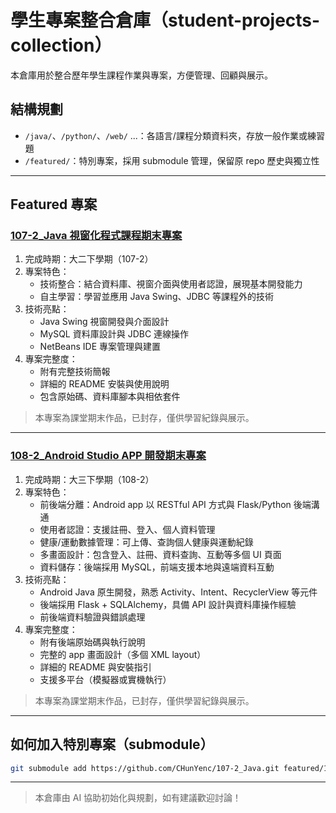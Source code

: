 # 學生專案整合倉庫（student-projects-collection）

本倉庫用於整合歷年學生課程作業與專案，方便管理、回顧與展示。

## 結構規劃

- `/java/`、`/python/`、`/web/` ...：各語言/課程分類資料夾，存放一般作業或練習題
- `/featured/`：特別專案，採用 submodule 管理，保留原 repo 歷史與獨立性

---

## Featured 專案

### [107-2_Java 視窗化程式課程期末專案](https://github.com/yen-study-chu/1072_JavaSwift)
1. 完成時期：大二下學期（107-2）
2. 專案特色：
   - 技術整合：結合資料庫、視窗介面與使用者認證，展現基本開發能力
   - 自主學習：學習並應用 Java Swing、JDBC 等課程外的技術
3. 技術亮點：
   - Java Swing 視窗開發與介面設計
   - MySQL 資料庫設計與 JDBC 連線操作
   - NetBeans IDE 專案管理與建置
4. 專案完整度：
   - 附有完整技術簡報
   - 詳細的 README 安裝與使用說明
   - 包含原始碼、資料庫腳本與相依套件

> 本專案為課堂期末作品，已封存，僅供學習紀錄與展示。

---

### [108-2_Android Studio APP 開發期末專案](https://github.com/yen-study-chu/1082_AndroidFinal)
1. 完成時期：大三下學期（108-2）
2. 專案特色：
   - 前後端分離：Android app 以 RESTful API 方式與 Flask/Python 後端溝通
   - 使用者認證：支援註冊、登入、個人資料管理
   - 健康/運動數據管理：可上傳、查詢個人健康與運動紀錄
   - 多畫面設計：包含登入、註冊、資料查詢、互動等多個 UI 頁面
   - 資料儲存：後端採用 MySQL，前端支援本地與遠端資料互動
3. 技術亮點：
   - Android Java 原生開發，熟悉 Activity、Intent、RecyclerView 等元件
   - 後端採用 Flask + SQLAlchemy，具備 API 設計與資料庫操作經驗
   - 前後端資料驗證與錯誤處理
4. 專案完整度：
   - 附有後端原始碼與執行說明
   - 完整的 app 畫面設計（多個 XML layout）
   - 詳細的 README 與安裝指引
   - 支援多平台（模擬器或實機執行）

> 本專案為課堂期末作品，已封存，僅供學習紀錄與展示。

---

## 如何加入特別專案（submodule）

```bash
git submodule add https://github.com/CHunYenc/107-2_Java.git featured/107-2_Java
```

---

> 本倉庫由 AI 協助初始化與規劃，如有建議歡迎討論！
